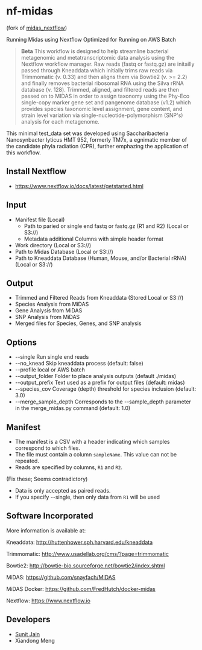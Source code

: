 # nf-midas

(fork of [midas_nextflow](https://github.com/kkerns85/midas_nextflow))

Running Midas using Nextflow
Optimized for Running on AWS Batch

> **Beta**
> This workflow is designed to help streamline bacterial metagenomic and metatranscriptomic data analysis using the Nextflow workflow manager. Raw reads (fastq or fastq.gz) are initailly passed through Kneaddata which initially trims raw reads via Trimmomatic (v. 0.33) and then aligns them via Bowtie2 (v. >= 2.2) and finally removes bacterial ribosomal RNA using the Silva rRNA database (v. 128). Trimmed, aligned, and filtered reads are then passed on to MIDAS in order to assign taxonomy using the Phy-Eco single-copy marker gene set and pangenome database (v1.2) which provides species taxonomic level assignment, gene content, and strain level variation via single-nucleotide-polymorphism (SNP's) analysis for each metagenome.

This minimal test_data set was developed using Saccharibacteria Nanosynbacter lyticus HMT 952, formerly TM7x, a egnimatic member of the candidate phyla radiation (CPR), further emphazing the application of this workflow.

## Install Nextflow

- <https://www.nextflow.io/docs/latest/getstarted.html>

## Input

- Manifest file (Local)
  - Path to paried or single end fastq or fastq.gz (R1 and R2) (Local or S3://)
  - Metadata additional Columns with simple header format
- Work directory (Local or S3://)
- Path to Midas Database (Local or S3://)
- Path to Kneaddata Database (Human, Mouse, and/or Bacterial rRNA) (Local or S3://)

## Output

- Trimmed and Filtered Reads from Kneaddata (Stored Local or S3://)
- Species Analysis from MiDAS
- Gene Analysis from MiDAS
- SNP Analysis from MiDAS
- Merged files for Species, Genes, and SNP analysis

## Options

- --single            Run single end reads
- --no_knead          Skip kneaddata process (default: false)
- --profile           local or AWS batch
- --output_folder     Folder to place analysis outputs (default ./midas)
- --output_prefix     Text used as a prefix for output files (default: midas)
- --species_cov       Coverage (depth) threshold for species inclusion (default: 3.0)
- --merge_sample_depth  Corresponds to the --sample_depth parameter in the merge_midas.py command (default: 1.0)

## Manifest

- The manifest is a CSV with a header indicating which samples correspond to which files.
- The file must contain a column `sampleName`. This value can not be repeated.
- Reads are specified by columns, `R1` and `R2`.

(Fix these; Seems contradictory)

- Data is only accepted as paired reads.
- If you specify --single, then only data from `R1` will be used

## Software Incorporated

More information is available at:

Kneaddata: <http://huttenhower.sph.harvard.edu/kneaddata>

Trimmomatic: <http://www.usadellab.org/cms/?page=trimmomatic>

Bowtie2: <http://bowtie-bio.sourceforge.net/bowtie2/index.shtml>

MiDAS: <https://github.com/snayfach/MIDAS>

MiDAS Docker: <https://github.com/FredHutch/docker-midas>

Nextflow: <https://www.nextflow.io>

## Developers

- [Sunit Jain](www.sunitjain.com)
- Xiandong Meng
